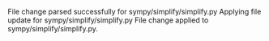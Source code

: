 File change parsed successfully for sympy/simplify/simplify.py
Applying file update for sympy/simplify/simplify.py
File change applied to sympy/simplify/simplify.py.
